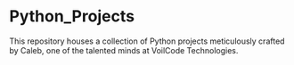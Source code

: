 # Python_Projects
This repository houses a collection of Python projects meticulously crafted by Caleb, one of the talented minds at VoilCode Technologies. 
